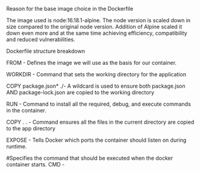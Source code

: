 Reason for the base image choice in the Dockerfile 

The image used is node:16.18.1-alpine. The node version is scaled down in size compared to the original node version. Addition of Alpine scaled it down even more and at the same time achieving efficiency, compatibility and reduced vulnerabilities. 

Dockerfile structure breakdown

FROM - Defines the image we will use as the basis for our container.

WORKDIR - Command that sets the working directory for the application


COPY package.json* ./- A wildcard is used to ensure both package.json AND package-lock.json are copied to the working directory                  


RUN - Command to install all the required, debug, and execute commands in the container. 


COPY . . - Command ensures all the files in the current directory are copied to the app directory


EXPOSE - Tells Docker which ports the container should listen on during runtime.

#Specifies the command that should be executed when the docker container starts.
CMD - 

